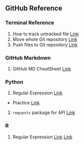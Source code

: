 ## GitHub Reference

### Terminal Reference
1. How to track untracked file [Link](https://stackoverflow.com/questions/4161022/how-to-track-untracked-content)
2. Move whole Git repository [Link](https://developer.atlassian.com/blog/2016/01/totw-copying-a-full-git-repo/)
3. Push files to Git repository [Link](https://help.github.com/articles/adding-an-existing-project-to-github-using-the-command-line/)

### GitHub Markdown
1. GitHub MD CheatSheet [Link](https://github.com/adam-p/markdown-here/wiki/Markdown-Cheatsheet)

### Python
1. Regular Expression [Link](https://docs.python.org/3/howto/regex.html)
* Practice [Link](https://www.w3resource.com/python-exercises/re/)
2. `requests` package for API [Link](http://docs.python-requests.org/en/master/user/quickstart/)

### R
1. Regular Expression [Link](http://r4ds.had.co.nz/strings.html) [Link](http://uc-r.github.io/regex)
